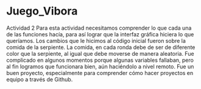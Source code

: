 # Juego_Vibora
 Actividad 2 
Para esta actividad necesitamos comprender lo que cada una de las funciones hacía, para así lograr que la interfaz gráfica hiciera lo que queríamos. Los cambios que le hicimos al código inicial fueron sobre la comida de la serpiente. La comida, en cada ronda debe de ser de diferente color que la serpiente, al igual que debe moverse de manera aleatoria. 
Fue complicado en algunos momentos porque algunas variables fallaban, pero al fin logramos que funcionara bien, aún haciéndolo a nivel remoto. Fue un buen proyecto, especialmente para comprender cómo hacer proyectos en equipo a través de Github. 
